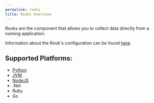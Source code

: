 ```yaml
---
permalink: rooks
title: Rooks Overview
---
```


Rooks are the component that allows you to collect data directly from a running application.

Information about the Rook's configuration can be found [here](/rooks/config).

## Supported Platforms:
- [Python](/rooks/python)
- [JVM](/rooks/java)
- [NodeJS](/rooks/node)
- .Net
- Ruby
- Go
